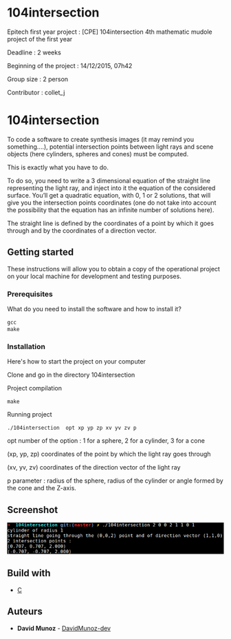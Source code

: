 # 104intersection
Epitech first year project : [CPE] 104intersection
4th mathematic mudole project of the first year

Deadline : 2 weeks

Beginning of the project : 14/12/2015, 07h42

Group size : 2 person

Contributor : collet_j

# 104intersection

To code a software to create synthesis images (it may remind you something....), potential intersection points between light rays and scene objects (here cylinders, spheres and cones) must be computed.

This is exactly what you have to do.

To do so, you need to write a 3 dimensional equation of the straight line representing the light ray, and inject into it
the equation of the considered surface. You’ll get a quadratic equation, with 0, 1 or 2 solutions, that will give you the
intersection points coordinates (one do not take into account the possibility that the equation has an infinite number of solutions here).

The straight line is defined by the coordinates of a point by which it goes through and by the coordinates of a direction
vector.

## Getting started

These instructions will allow you to obtain a copy of the operational project on your local machine for development and testing purposes.

### Prerequisites

What do you need to install the software and how to install it?

```
gcc
make
```

### Installation

Here's how to start the project on your computer

Clone and go in the directory 104intersection

Project compilation

```
make
```

Running project

```
./104intersection  opt xp yp zp xv yv zv p
```

opt number of the option : 1 for a sphere, 2 for a cylinder, 3 for a cone 

(xp, yp, zp)  coordinates of the point by which the light ray goes through

(xv, yv, zv)  coordinates of the direction vector of the light ray

p parameter : radius of the sphere, radius of the cylinder  or angle formed by the cone and the Z-axis.


## Screenshot

![Screenshot](screenshot/screen.png)

## Build with

* [C](https://en.wikipedia.org/wiki/C_(programming_language))

## Auteurs

* **David Munoz** - [DavidMunoz-dev](https://github.com/davidmunoz-dev)
